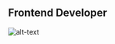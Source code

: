 ## Frontend Developer

![alt-text](https://github.com/gyanprakash0221/code/blob/main/FrontendDeveloper/frontend.png)
